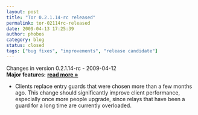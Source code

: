 ```yaml
---
layout: post
title: "Tor 0.2.1.14-rc released"
permalink: tor-02114rc-released
date: 2009-04-13 17:25:39
author: phobos
category: blog
status: closed
tags: ["bug fixes", "improvements", "release candidate"]
---
```


Changes in version 0.2.1.14-rc - 2009-04-12  
 **Major features:** [**read more »**](https://blog.torproject.org/blog/tor-02114rc-released)

-   Clients replace entry guards that were chosen more than a few months ago. This change should significantly improve client performance, especially once more people upgrade, since relays that have been a guard for a long time are currently overloaded.

